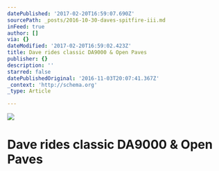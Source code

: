 ```yaml
---
datePublished: '2017-02-20T16:59:07.690Z'
sourcePath: _posts/2016-10-30-daves-spitfire-iii.md
inFeed: true
author: []
via: {}
dateModified: '2017-02-20T16:59:02.423Z'
title: Dave rides classic DA9000 & Open Paves
publisher: {}
description: ''
starred: false
datePublishedOriginal: '2016-11-03T20:07:41.367Z'
_context: 'http://schema.org'
_type: Article

---
```

![](https://the-grid-user-content.s3-us-west-2.amazonaws.com/3b62e4d7-eb9a-4e51-9d41-aa59543ae236.jpg)

# Dave rides classic DA9000 & Open Paves